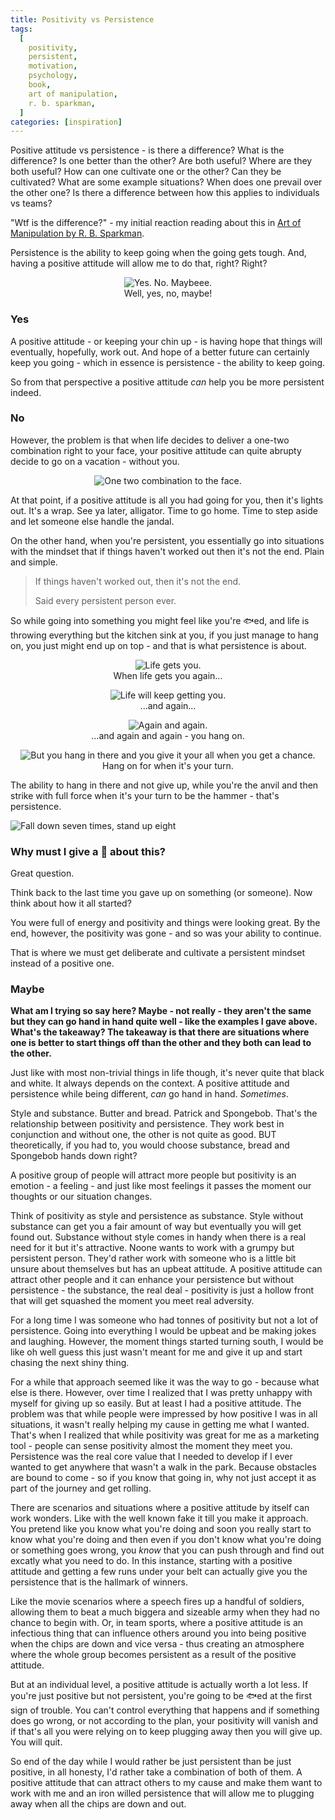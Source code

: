 ```yaml
---
title: Positivity vs Persistence
tags:
  [
    positivity,
    persistent,
    motivation,
    psychology,
    book,
    art of manipulation,
    r. b. sparkman,
  ]
categories: [inspiration]
---
```


Positive attitude vs persistence - is there a difference? What is the difference? Is one better than the other? Are both useful? Where are they both useful? How can one cultivate one or the other? Can they be cultivated? What are some example situations? When does one prevail over the other one? Is there a difference between how this applies to individuals vs teams?

"Wtf is the difference?" - my initial reaction reading about this in <a href="https://www.goodreads.com/book/show/6963194-art-of-manipulation" target="_blank">Art of Manipulation by R. B. Sparkman</a>.

Persistence is the ability to keep going when the going gets tough. And, having a positive attitude will allow me to do that, right? Right?

<p style="flex-direction: column;align-items: center;display: flex;">
    <img src="yes-no-maybe.gif" alt="Yes. No. Maybeee." />
    Well, yes, no, maybe!
</p>

### Yes

A positive attitude - or keeping your chin up - is having hope that things will eventually, hopefully, work out. And hope of a better future can certainly keep you going - which in essence is persistence - the ability to keep going.

So from that perspective a positive attitude _can_ help you be more persistent indeed.

### No

However, the problem is that when life decides to deliver a one-two combination right to your face, your positive attitude can quite abrupty decide to go on a vacation - without you.

<p style="flex-direction: column;align-items: center;display: flex;">
    <img src="one-two.gif" alt="One two combination to the face." />
</p>

At that point, if a positive attitude is all you had going for you, then it's lights out. It's a wrap. See ya later, alligator. Time to go home. Time to step aside and let someone else handle the jandal.

On the other hand, when you're persistent, you essentially go into situations with the mindset that if things haven't worked out then it's not the end. Plain and simple.

> If things haven't worked out, then it's not the end.
>
> Said every persistent person ever.

So while going into something you might feel like you're 🐟ed, and life is throwing everything but the kitchen sink at you, if you just manage to hang on, you just might end up on top - and that is what persistence is about.

<p style="flex-direction: column;align-items: center;display: flex;">
    <img src="life-nailing-you-1.gif" alt="Life gets you." />
    When life gets you again...
</p>

<p style="flex-direction: column;align-items: center;display: flex;">
    <img src="life-nailing-you-2.gif" alt="Life will keep getting you." />
    ...and again...
</p>

<p style="flex-direction: column;align-items: center;display: flex;">
    <img src="life-nailing-you-3.gif" alt="Again and again." />
    ...and again and again - you hang on.
</p>

<p style="flex-direction: column;align-items: center;display: flex;">
    <img src="persistence-winning.gif" alt="But you hang in there and you give it your all when you get a chance." />
    Hang on for when it's your turn.
</p>

The ability to hang in there and not give up, while you're the anvil and then strike with full force when it's your turn to be the hammer - that's persistence.

<img src='persistence.png' alt="Fall down seven times, stand up eight" title="The Japanese know what's up ㊙️" />

### Why must I give a 💩 about this?

Great question.

Think back to the last time you gave up on something (or someone). Now think about how it all started?

You were full of energy and positivity and things were looking great. By the end, however, the positivity was gone - and so was your ability to continue.

That is where we must get deliberate and cultivate a persistent mindset instead of a positive one.

### Maybe

**What am I trying so say here? Maybe - not really - they aren't the same but they can go hand in hand quite well - like the examples I gave above. What's the takeaway? The takeaway is that there are situations where one is better to start things off than the other and they both can lead to the other.**

Just like with most non-trivial things in life though, it's never quite that black and white. It always depends on the context. A positive attitude and persistence while being different, _can_ go hand in hand. _Sometimes_.

Style and substance. Butter and bread. Patrick and Spongebob. That's the relationship between positivity and persistence. They work best in conjunction and without one, the other is not quite as good. BUT theoretically, if you had to, you would choose substance, bread and Spongebob hands down right?

A positive group of people will attract more people but positivity is an emotion - a feeling - and just like most feelings it passes the moment our thoughts or our situation changes.

Think of positivity as style and persistence as substance. Style without substance can get you a fair amount of way but eventually you will get found out. Substance without style comes in handy when there is a real need for it but it's attractive. Noone wants to work with a grumpy but persistent person. They'd rather work with someone who is a little bit unsure about themselves but has an upbeat attitude.
A positive attitude can attract other people and it can enhance your persistence but without persistence - the substance, the real deal - positivity is just a hollow front that will get squashed the moment you meet real adversity.

For a long time I was someone who had tonnes of positivity but not a lot of persistence. Going into everything I would be upbeat and be making jokes and laughing. However, the moment things started turning south, I would be like oh well guess this just wasn't meant for me and give it up and start chasing the next shiny thing.

For a while that approach seemed like it was the way to go - because what else is there. However, over time I realized that I was pretty unhappy with myself for giving up so easily. But at least I had a positive attitude. The problem was that while people were impressed by how positive I was in all situations, it wasn't really helping my cause in getting me what I wanted. That's when I realized that while positivity was great for me as a marketing tool - people can sense positivity almost the moment they meet you. Persistence was the real core value that I needed to develop if I ever wanted to get anywhere that wasn't a walk in the park. Because obstacles are bound to come - so if you know that going in, why not just accept it as part of the journey and get rolling.

There are scenarios and situations where a positive attitude by itself can work wonders. Like with the well known fake it till you make it approach. You pretend like you know what you're doing and soon you really start to know what you're doing and then even if you don't know what you're doing or something goes wrong, you _know_ that you can push through and find out excatly what you need to do. In this instance, starting with a positive attitude and getting a few runs under your belt can actually give you the persistence that is the hallmark of winners.

Like the movie scenarios where a speech fires up a handful of soldiers, allowing them to beat a much biggera and sizeable army when they had no chance to begin with. Or, in team sports, where a positive attitude is an infectious thing that can influence others around you into being positive when the chips are down and vice versa - thus creating an atmosphere where the whole group becomes persistent as a result of the positive attitude.

But at an individual level, a positive attitude is actually worth a lot less. If you're just positive but not persistent, you're going to be 🐟ed at the first sign of trouble. You can't control everything that happens and if something does go wrong, or not according to the plan, your positivity will vanish and if that's all you were relying on to keep plugging away then you will give up. You will quit.

So end of the day while I would rather be just persistent than be just positive, in all honesty, I'd rather take a combination of both of them. A positive attitude that can attract others to my cause and make them want to work with me and an iron willed persistence that will allow me to plugging away when all the chips are down and out.
